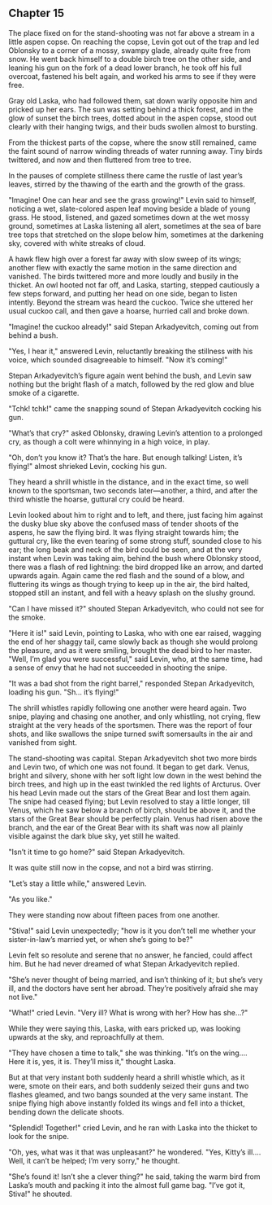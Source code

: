 ## Chapter 15


The place fixed on for the stand-shooting was not far above a stream in
a little aspen copse. On reaching the copse, Levin got out of the trap
and led Oblonsky to a corner of a mossy, swampy glade, already quite
free from snow. He went back himself to a double birch tree on the other
side, and leaning his gun on the fork of a dead lower branch, he took
off his full overcoat, fastened his belt again, and worked his arms to
see if they were free.

Gray old Laska, who had followed them, sat down warily opposite him and
pricked up her ears. The sun was setting behind a thick forest, and in
the glow of sunset the birch trees, dotted about in the aspen copse,
stood out clearly with their hanging twigs, and their buds swollen
almost to bursting.

From the thickest parts of the copse, where the snow still remained,
came the faint sound of narrow winding threads of water running away.
Tiny birds twittered, and now and then fluttered from tree to tree.

In the pauses of complete stillness there came the rustle of last year’s
leaves, stirred by the thawing of the earth and the growth of the grass.

"Imagine! One can hear and see the grass growing!" Levin said to
himself, noticing a wet, slate-colored aspen leaf moving beside a blade
of young grass. He stood, listened, and gazed sometimes down at the wet
mossy ground, sometimes at Laska listening all alert, sometimes at the
sea of bare tree tops that stretched on the slope below him, sometimes
at the darkening sky, covered with white streaks of cloud.

A hawk flew high over a forest far away with slow sweep of its wings;
another flew with exactly the same motion in the same direction and
vanished. The birds twittered more and more loudly and busily in the
thicket. An owl hooted not far off, and Laska, starting, stepped
cautiously a few steps forward, and putting her head on one side, began
to listen intently. Beyond the stream was heard the cuckoo. Twice she
uttered her usual cuckoo call, and then gave a hoarse, hurried call and
broke down.

"Imagine! the cuckoo already!" said Stepan Arkadyevitch, coming out from
behind a bush.

"Yes, I hear it," answered Levin, reluctantly breaking the stillness
with his voice, which sounded disagreeable to himself. "Now it’s
coming!"

Stepan Arkadyevitch’s figure again went behind the bush, and Levin saw
nothing but the bright flash of a match, followed by the red glow and
blue smoke of a cigarette.

"Tchk! tchk!" came the snapping sound of Stepan Arkadyevitch cocking his
gun.

"What’s that cry?" asked Oblonsky, drawing Levin’s attention to a
prolonged cry, as though a colt were whinnying in a high voice, in play.

"Oh, don’t you know it? That’s the hare. But enough talking! Listen,
it’s flying!" almost shrieked Levin, cocking his gun.

They heard a shrill whistle in the distance, and in the exact time, so
well known to the sportsman, two seconds later—another, a third, and
after the third whistle the hoarse, guttural cry could be heard.

Levin looked about him to right and to left, and there, just facing him
against the dusky blue sky above the confused mass of tender shoots of
the aspens, he saw the flying bird. It was flying straight towards him;
the guttural cry, like the even tearing of some strong stuff, sounded
close to his ear; the long beak and neck of the bird could be seen, and
at the very instant when Levin was taking aim, behind the bush where
Oblonsky stood, there was a flash of red lightning: the bird dropped
like an arrow, and darted upwards again. Again came the red flash and
the sound of a blow, and fluttering its wings as though trying to keep
up in the air, the bird halted, stopped still an instant, and fell with
a heavy splash on the slushy ground.

"Can I have missed it?" shouted Stepan Arkadyevitch, who could not see
for the smoke.

"Here it is!" said Levin, pointing to Laska, who with one ear raised,
wagging the end of her shaggy tail, came slowly back as though she would
prolong the pleasure, and as it were smiling, brought the dead bird to
her master. "Well, I’m glad you were successful," said Levin, who, at
the same time, had a sense of envy that he had not succeeded in shooting
the snipe.

"It was a bad shot from the right barrel," responded Stepan
Arkadyevitch, loading his gun. "Sh... it’s flying!"

The shrill whistles rapidly following one another were heard again. Two
snipe, playing and chasing one another, and only whistling, not crying,
flew straight at the very heads of the sportsmen. There was the report
of four shots, and like swallows the snipe turned swift somersaults in
the air and vanished from sight.

The stand-shooting was capital. Stepan Arkadyevitch shot two more birds
and Levin two, of which one was not found. It began to get dark. Venus,
bright and silvery, shone with her soft light low down in the west
behind the birch trees, and high up in the east twinkled the red lights
of Arcturus. Over his head Levin made out the stars of the Great Bear
and lost them again. The snipe had ceased flying; but Levin resolved to
stay a little longer, till Venus, which he saw below a branch of birch,
should be above it, and the stars of the Great Bear should be perfectly
plain. Venus had risen above the branch, and the ear of the Great Bear
with its shaft was now all plainly visible against the dark blue sky,
yet still he waited.

"Isn’t it time to go home?" said Stepan Arkadyevitch.

It was quite still now in the copse, and not a bird was stirring.

"Let’s stay a little while," answered Levin.

"As you like."

They were standing now about fifteen paces from one another.

"Stiva!" said Levin unexpectedly; "how is it you don’t tell me whether
your sister-in-law’s married yet, or when she’s going to be?"

Levin felt so resolute and serene that no answer, he fancied, could
affect him. But he had never dreamed of what Stepan Arkadyevitch
replied.

"She’s never thought of being married, and isn’t thinking of it; but
she’s very ill, and the doctors have sent her abroad. They’re positively
afraid she may not live."

"What!" cried Levin. "Very ill? What is wrong with her? How has she...?"

While they were saying this, Laska, with ears pricked up, was looking
upwards at the sky, and reproachfully at them.

"They have chosen a time to talk," she was thinking. "It’s on the
wing.... Here it is, yes, it is. They’ll miss it," thought Laska.

But at that very instant both suddenly heard a shrill whistle which, as
it were, smote on their ears, and both suddenly seized their guns and
two flashes gleamed, and two bangs sounded at the very same instant. The
snipe flying high above instantly folded its wings and fell into a
thicket, bending down the delicate shoots.

"Splendid! Together!" cried Levin, and he ran with Laska into the
thicket to look for the snipe.

"Oh, yes, what was it that was unpleasant?" he wondered. "Yes, Kitty’s
ill.... Well, it can’t be helped; I’m very sorry," he thought.

"She’s found it! Isn’t she a clever thing?" he said, taking the warm
bird from Laska’s mouth and packing it into the almost full game bag.
"I’ve got it, Stiva!" he shouted.



